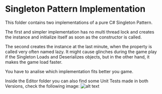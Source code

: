 # Singleton Pattern Implementation

This folder contains two implementations of a pure C# Singleton Pattern. 

The first and simpler implementation has no multi thread lock and creates the instance and initialize itself as soon as the constructor is called.

The second creates the instance at the last minute, when the property is called very often named lazy. It might cause glinches during
the game play if the Singleton Loads and Deserializes objects, but in the other hand, it makes the game load faster. 

You have to analise which implementation fits better you game.

Inside the Editor folder you can also find some Unit Tests made in both Versions, check the following image:
![alt text](https://github.com/ycarowr/Tools/blob/master/Assets/Scripts/Patterns/Singleton/Images/singleton%20test.GIF)

